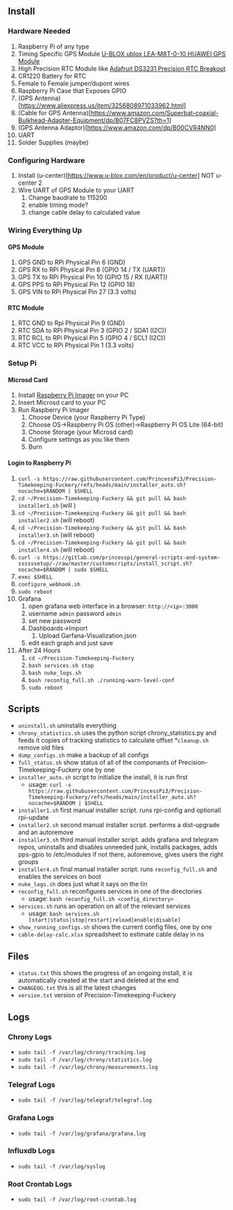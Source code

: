 ## Install
### Hardware Needed
1. Raspberry Pi of any type
2. Timing Specific GPS Module [U-BLOX ublox LEA-M8T-0-10 HUAWEI GPS Module](https://www.ebay.com/itm/134243322249)
3. High Precision RTC Module like [Adafruit DS3231 Precision RTC Breakout](https://www.adafruit.com/product/3013)
4. CR1220 Battery for RTC
5. Female to Female jumper/dupont wires
6. Raspberry Pi Case that Exposes GPIO
7. (GPS Antenna)[https://www.aliexpress.us/item/3256808971033962.html]
8. (Cable for GPS Antenna)[https://www.amazon.com/Superbat-coaxial-Bulkhead-Adapter-Equipment/dp/B07FC8PVZS?th=1]
9. (GPS Antenna Adaptor)[https://www.amazon.com/dp/B00CVR4NN0]
10. UART
11. Solder Supplies (maybe)

### Configuring Hardware
1. Install (u-center)[https://www.u-blox.com/en/product/u-center] NOT u-center 2
2. Wire UART of GPS Module to your UART
    1. Change baudrate to 115200
    2. enable timing mode?
    3. change cable delay to calculated value

### Wiring Everything Up
#### GPS Module
1. GPS GND to RPi Physical Pin 6 (GND)
2. GPS RX to RPi Physical Pin 8 (GPIO 14 / TX (UART))
3. GPS TX to RPi Physical Pin 10 (GPIO 15 / RX (UART))
4. GPS PPS to RPi Physical Pin 12 (GPIO 18)
5. GPS VIN to RPi Physical Pin 27 (3.3 volts)
#### RTC Module
1. RTC GND to Rpi Physical Pin 9 (GND)
3. RTC SDA to RPi Physical Pin 3 (GPIO 2 / SDA1 (I2C))
4. RTC RCL to RPi Physical Pin 5 (GPIO 4 / SCL1 (I2C))
5. RTC VCC to RPi Physical Pin 1 (3.3 volts)

### Setup Pi
#### Microsd Card
1. Install [Raspberry Pi Imager](https://www.raspberrypi.com/software/) on your PC
2. Insert Microsd card to your PC
3. Run Raspberry Pi Imager
    1. Choose Device (your Raspberry Pi Type)
    2. Choose OS->Raspberry Pi OS (other)->Raspberry Pi OS Lite (64-bit)
    3. Choose Storage (your Microsd card)
    4. Configure settings as you like them
    5. Burn
#### Login to Raspberry Pi
1. `curl -s https://raw.githubusercontent.com/PrincessPi3/Precision-Timekeeping-Fuckery/refs/heads/main/installer_auto.sh?nocache=$RANDOM | $SHELL`
2. `cd ~/Precision-Timekeeping-Fuckery && git pull && bash installer1.sh` (will )
3. `cd ~/Precision-Timekeeping-Fuckery && git pull && bash installer2.sh` (will reboot)
4. `cd ~/Precision-Timekeeping-Fuckery && git pull && bash installer3.sh` (will reboot)
5. `cd ~/Precision-Timekeeping-Fuckery && git pull && bash installer4.sh` (will reboot)
6. `curl -s https://gitlab.com/princesspi/general-scripts-and-system-ssssssetup/-/raw/master/customscripts/install_script.sh?nocache=$RANDOM | sudo $SHELL`
7. `exec $SHELL`
8. `configure_webhook.sh`
9. `sudo reboot`
10. Grafana
    1. open grafana web interface in a browser: `http://<ip>:3000`
    2. username `admin` password `admin`
    3. set new password
    4. Dashboards->Import
        1. Upload Garfana-Visualization.json
    5. edit each graph and just save
11. After 24 Hours
    1. `cd ~/Precision-Timekeeping-Fuckery`
    2. `bash services.sh stop`
    3. `bash nuke_logs.sh`
    4. `bash reconfig_full.sh ./running-warn-level-conf`
    5. `sudo reboot`

## Scripts
* `uninstall.sh` uninstalls everything
* `chrony_statistics.sh` uses the python script chrony_statistics.py and feeds it copies of tracking statistics to calculate offset
*`cleanup.sh` remove old files 
* `dump_configs.sh` make a backup of all configs
* `full_status.sh` show status of all of the componants of Precision-Timekeeping-Fuckery one by one
* `installer_auto.sh` script to initialize the install, it is run first
    * usage: `curl -s https://raw.githubusercontent.com/PrincessPi3/Precision-Timekeeping-Fuckery/refs/heads/main/installer_auto.sh?nocache=$RANDOM | $SHELL`
* `installer1.sh` first manual installer script. runs rpi-config and optionall rpi-update
* `installer2.sh` second manual installer script. performs a dist-upgrade and an autoremove
* `installer3.sh` third manual installer script. adds grafana and telegram repos, uninstalls and disables unneeded junk, installs packages, adds pps-gpio to /etc/modules if not there, autoremove, gives users the right groups
* `installer4.sh` final manual installer script. runs `reconfig_full.sh` and enables the services on boot
* `nuke_logs.sh` does just what it says on the tin
* `reconfig_full.sh` reconfigures services in one of the directories
    * usage: `bash reconfig_full.sh <config_directory>`
* `services.sh` runs an operation on all of the relevant services
    * usage: `bash services.sh [start|status|stop|restart|reload|enable|disable]`
* `show_running_configs.sh` shows the current config files, one by one
* `cable-delay-calc.xlsx` spreadsheet to estimate cable delay in ns

## Files
* `status.txt` this shows the progress of an ongoing install, it is automatically created at the start and deleted at the end
* `CHANGEOG.txt` this is all the latest changes
* `version.txt` version of Precision-Timekeeping-Fuckery

## Logs
### Chrony Logs
* `sudo tail -f /var/log/chrony/tracking.log`
* `sudo tail -f /var/log/chrony/statistics.log`
* `sudo tail -f /var/log/chrony/measurements.log`
### Telegraf Logs
* `sudo tail -f /var/log/telegraf/telegraf.log`
### Grafana Logs 
* `sudo tail -f /var/log/grafana/grafana.log`
### Influxdb Logs
* `sudo tail -f /var/log/syslog`
### Root Crontab Logs
* `sudo tail -f /var/log/root-crontab.log`